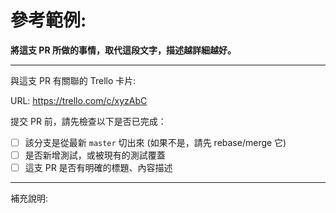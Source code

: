 # 參考範例:

**將這支 PR 所做的事情，取代這段文字，描述越詳細越好。**

-----------------

與這支 PR 有關聯的 Trello 卡片:

URL: https://trello.com/c/xyzAbC

提交 PR 前，請先檢查以下是否已完成：

* [ ] 該分支是從最新 `master` 切出來 (如果不是，請先 rebase/merge 它)
* [ ] 是否新增測試，或被現有的測試覆蓋
* [ ] 這支 PR 是否有明確的標題、內容描述

-----------------

補充說明: